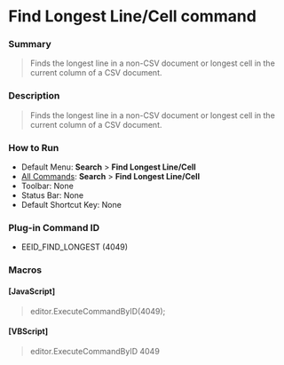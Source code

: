# Find Longest Line/Cell command

### Summary

> Finds the longest line in a non-CSV document or longest cell in the current column of a CSV document.

### Description

> Finds the longest line in a non-CSV document or longest cell in the current column of a CSV document.

### How to Run

- Default Menu: **Search** \> **Find Longest Line/Cell**
- [All Commands](../tools/all_commands): **Search**
\> **Find Longest Line/Cell**
- Toolbar: None
- Status Bar: None
- Default Shortcut Key: None

### Plug-in Command ID

- EEID\_FIND\_LONGEST (4049)

### Macros

#### \[JavaScript\]

> editor.ExecuteCommandByID(4049);

#### \[VBScript\]

> editor.ExecuteCommandByID 4049
